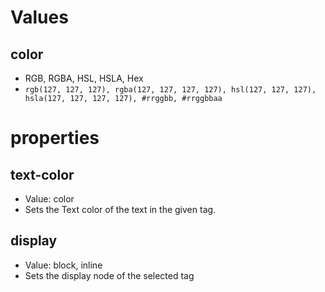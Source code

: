 
# Values
## color
- RGB, RGBA, HSL, HSLA, Hex
- `rgb(127, 127, 127), rgba(127, 127, 127, 127), hsl(127, 127, 127), hsla(127, 127, 127, 127), #rrggbb, #rrggbbaa`

# properties
## text-color
- Value: color
- Sets the Text color of the text in the given tag.
## display
- Value: block, inline
- Sets the display node of the selected tag
